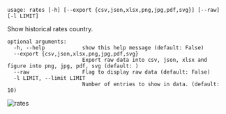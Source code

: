 ```
usage: rates [-h] [--export {csv,json,xlsx,png,jpg,pdf,svg}] [--raw] [-l LIMIT]
```
Show historical rates country.
```
optional arguments:
  -h, --help            show this help message (default: False)
  --export {csv,json,xlsx,png,jpg,pdf,svg}
                        Export raw data into csv, json, xlsx and figure into png, jpg, pdf, svg (default: )
  --raw                 Flag to display raw data (default: False)
  -l LIMIT, --limit LIMIT
                        Number of entries to show in data. (default: 10)
```

![rates](https://user-images.githubusercontent.com/46355364/153898007-a051dc1c-4b03-4c3c-ae72-c61da8f732ff.png)
